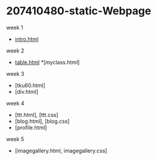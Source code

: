 # 207410480-static-Webpage

week 1
* [intro.html](https://github.com/VLDE/207410480-static-Webpage/blob/master/w1/intro.html)

week 2
* [table.html]()
*[myclass.html]

week 3
* [tku60.html]
* [div.html]

week 4
* [ttt.html], [ttt.css]
* [blog.html], [blog.css]
* [profile.html]

week 5
* [imagegallery.html, imagegallery.css]
<!--stackedit_data:
eyJoaXN0b3J5IjpbNjA1OTkzMTM0XX0=
-->